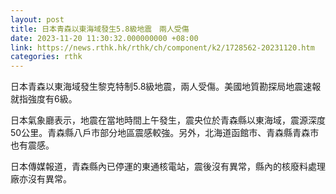 ```yaml
---
layout: post
title: 日本青森以東海域發生5.8級地震　兩人受傷
date: 2023-11-20 11:30:32.000000000 +08:00
link: https://news.rthk.hk/rthk/ch/component/k2/1728562-20231120.htm
categories: rthk
---
```


日本青森以東海域發生黎克特制5.8級地震，兩人受傷。美國地質勘探局地震速報就指強度有6級。

日本氣象廳表示，地震在當地時間上午發生，震央位於青森縣以東海域，震源深度50公里。青森縣八戶市部分地區震感較強。另外，北海道函館市、青森縣青森市也有震感。

日本傳媒報道，青森縣內已停運的東通核電站，震後沒有異常，縣內的核廢料處理廠亦沒有異常。
